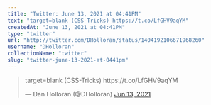 ```yaml
---
title: "Twitter: June 13, 2021 at 04:41PM"
text: "target=blank (CSS-Tricks) https://t.co/LfGHV9aqYM"
createdAt: "June 13, 2021 at 04:41PM"
type: "twitter"
url: "http://twitter.com/DHolloran/status/1404192106671968260"
username: "DHolloran"
collectionName: "twitter"
slug: "twitter-june-13-2021-at-0441pm"
---
```


<blockquote class="twitter-tweet">
  <p lang="en" dir="ltr">target=blank (CSS-Tricks) https://t.co/LfGHV9aqYM</p>
  &mdash; Dan Holloran (@DHolloran)
  <a href="https://twitter.com/DHolloran/status/1404192106671968260">Jun 13, 2021</a>
</blockquote>
<script async src="https://platform.twitter.com/widgets.js" charset="utf-8"></script>

